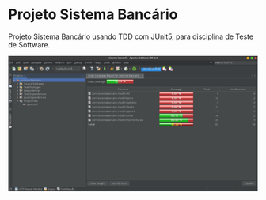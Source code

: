 # Projeto Sistema Bancário
Projeto Sistema Bancário usando TDD com JUnit5, para disciplina de Teste de Software.

![](relatorio.png)
